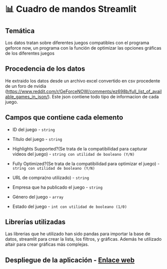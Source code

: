 # 📊 Cuadro de mandos Streamlit 

## Temática

Los datos tratan sobre diferentes juegos compatibles con el programa geforce now, un programa con la función de optimizar las opciones 
gráficas de los diferentes juegos

## Procedencia de los datos

He extraido los datos desde un archivo excel convertido en csv
procedente de un foro de nvidia (https://www.reddit.com/r/GeForceNOW/comments/ez698b/full_list_of_available_games_in_json/).
Este json contiene todo tipo de informacion de cada juego.

## Campos que contiene cada elemento

- ID del juego - `string`

- Título del juego - `string`

- Highlights Supported?(Se trata de la compatibilidad para capturar videos del juego) - `string con utilidad de booleano (Y/N)`

- Fully Optimized?(Se trata de la compatibilidad para optimizar el juego) - `string con utilidad de booleano (Y/N)`

- URL de compra(no utilizado) - `string`

- Empresa que ha publicado el juego - `string`

- Género del juego - `array`

- Estado del juego - `int con utilidad de booleano (1/0)`

## Librerías utilizadas

Las librerias que he utilizado han sido pandas para importar la base de datos, streamlit para crear la lista, los filtros, y gráficas. Además 
he utilizado altair para crear gráficas más complejas.

## Despliegue de la aplicación - [Enlace web]()